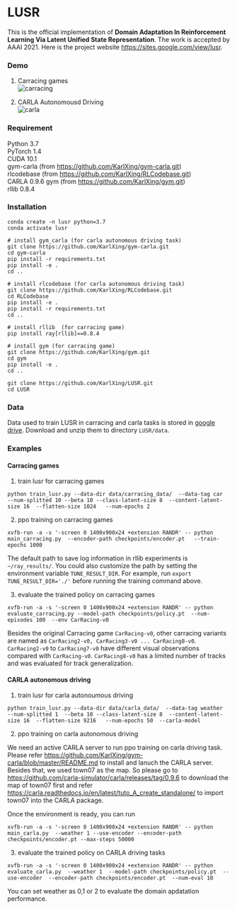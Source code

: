 # LUSR 

This is the official implementation of **Domain Adaptation In Reinforcement Learning Via Latent Unified State Representation**. The work is accepted by AAAI 2021.  Here is the project website https://sites.google.com/view/lusr.

### Demo
1. Carracing games  
![carracing](assets/carracing.gif)   

2. CARLA Autonomousd Driving  
![carla](assets/carla.gif)


### Requirement
Python 3.7  
PyTorch 1.4  
CUDA 10.1  
gym-carla (from https://github.com/KarlXing/gym-carla.git)  
rlcodebase (from https://github.com/KarlXing/RLCodebase.git)  
CARLA 0.9.6 
gym (from https://github.com/KarlXing/gym.git)  
rllib 0.8.4  

### Installation 
```
conda create -n lusr python=3.7
conda activate lusr

# install gym_carla (for carla autonomous driving task)
git clone https://github.com/KarlXing/gym-carla.git
cd gym-carla
pip install -r requirements.txt
pip install -e .
cd ..

# install rlcodebase (for carla autonomous driving task)
git clone https://github.com/KarlXing/RLCodebase.git
cd RLCodebase
pip install -e .
pip install -r requirements.txt
cd ..

# install rllib  (for carracing game)
pip install ray[rllib]==0.8.4

# install gym (for carracing game)
git clone https://github.com/KarlXing/gym.git
cd gym
pip install -e .
cd ..

git clone https://github.com/KarlXing/LUSR.git
cd LUSR

```

### Data
Data used to train LUSR in carracing and carla tasks is stored in [google drive](https://drive.google.com/drive/folders/1Tx3zd_Qfk3fQAKXnuSEFHIv5vjrF2xIJ?usp=sharing). Download and unzip them to directory `LUSR/data`. 


### Examples

#### Carracing games
1. train lusr for carracing games
```
python train_lusr.py --data-dir data/carracing_data/  --data-tag car  --num-splitted 10 --beta 10 --class-latent-size 8  --content-latent-size 16  --flatten-size 1024   --num-epochs 2  
```

2. ppo training on carracing games
```
xvfb-run -a -s '-screen 0 1400x900x24 +extension RANDR' -- python main_carracing.py  --encoder-path checkpoints/encoder.pt   --train-epochs 1000
```
The default path to save log information in rllib experiments is `~/ray_results/`. You could also customize the path by setting the environment variable `TUNE_RESULT_DIR`. For example, run `export TUNE_RESULT_DIR='./'` before running the training command above. 


3. evaluate the trained policy on carracing games  
```
xvfb-run -a -s '-screen 0 1400x900x24 +extension RANDR' -- python evaluate_carracing.py --model-path checkpoints/policy.pt  --num-episodes 100  --env CarRacing-v0
```
Besides the original Carracing game `CarRacing-v0`, other carracing variants are named as `CarRacing2-v0, CarRacing3-v0 ... CarRacing8-v0`. `CarRacing2-v0` to `CarRacing7-v0` have different visual observations compared with `CarRacing-v0`. `CarRacing8-v0` has a limited number of tracks and was evaluated for track generalization.


#### CARLA autonomous driving

1. train lusr for carla autonoumous driving
```
python train_lusr.py --data-dir data/carla_data/  --data-tag weather  --num-splitted 1  --beta 10 --class-latent-size 8  --content-latent-size 16  --flatten-size 9216   --num-epochs 50  --carla-model  
```

2. ppo training on carla autonomous driving  

We need an active CARLA server to run ppo training on carla driving task. Please refer https://github.com/KarlXing/gym-carla/blob/master/README.md to install and lanuch the CARLA server. Besides that, we used town07 as the map. So please go to https://github.com/carla-simulator/carla/releases/tag/0.9.6 to download the map of town07 first and refer https://carla.readthedocs.io/en/latest/tuto_A_create_standalone/ to import town07 into the CARLA package.

Once the environment is ready, you can run
```
xvfb-run -a -s '-screen 0 1400x900x24 +extension RANDR' -- python main_carla.py  --weather 1 --use-encoder --encoder-path checkpoints/encoder.pt --max-steps 50000
```

3. evaluate the trained policy on CARLA driving tasks
```
xvfb-run -a -s '-screen 0 1400x900x24 +extension RANDR' -- python evaluate_carla.py  --weather 1  --model-path checkpoints/policy.pt  --use-encoder  --encoder-path checkpoints/encoder.pt  --num-eval 10
```
You can set weather as 0,1 or 2 to evaluate the domain apdatation performance.
